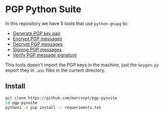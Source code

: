 # PGP Python Suite
In this repository we have 5 tools that use `python-gnupg` to:
* [Generate PGP key pair](keygen.py)
* [Encrypt PGP messages](encrypt.py)
* [Decrypt PGP messages](decrypt.py)
* [Signing PGP messages](sign.py)
* [Verify PGP message signature](verify.py)

This tools doesn't import the PGP keys in the machine, just the `keygen.py` export they in `.asc` files in the current directory.

## Install
```bash
git clone https://github.com/marcvspt/pgp-pysuite
cd pgp-pysuite
python3 -m pip install -r requeriments.txt
```
